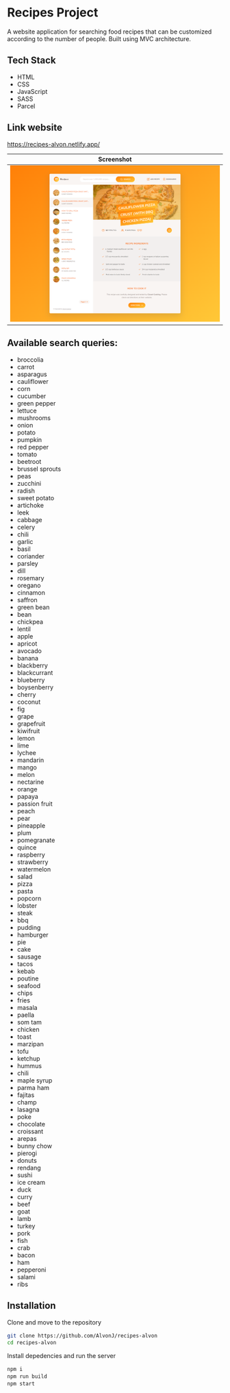 # Recipes Project

A website application for searching food recipes that can be customized according to the number of people.
Built using MVC architecture.

## Tech Stack

- HTML
- CSS
- JavaScript
- SASS
- Parcel

## Link website

https://recipes-alvon.netlify.app/

| Screenshot                                      |
| ----------------------------------------------- |
| ![Screenshot main page](src/img/screenshot.png) |

## Available search queries:

- broccolia
- carrot
- asparagus
- cauliflower
- corn
- cucumber
- green pepper
- lettuce
- mushrooms
- onion
- potato
- pumpkin
- red pepper
- tomato
- beetroot
- brussel sprouts
- peas
- zucchini
- radish
- sweet potato
- artichoke
- leek
- cabbage
- celery
- chili
- garlic
- basil
- coriander
- parsley
- dill
- rosemary
- oregano
- cinnamon
- saffron
- green bean
- bean
- chickpea
- lentil
- apple
- apricot
- avocado
- banana
- blackberry
- blackcurrant
- blueberry
- boysenberry
- cherry
- coconut
- fig
- grape
- grapefruit
- kiwifruit
- lemon
- lime
- lychee
- mandarin
- mango
- melon
- nectarine
- orange
- papaya
- passion fruit
- peach
- pear
- pineapple
- plum
- pomegranate
- quince
- raspberry
- strawberry
- watermelon
- salad
- pizza
- pasta
- popcorn
- lobster
- steak
- bbq
- pudding
- hamburger
- pie
- cake
- sausage
- tacos
- kebab
- poutine
- seafood
- chips
- fries
- masala
- paella
- som tam
- chicken
- toast
- marzipan
- tofu
- ketchup
- hummus
- chili
- maple syrup
- parma ham
- fajitas
- champ
- lasagna
- poke
- chocolate
- croissant
- arepas
- bunny chow
- pierogi
- donuts
- rendang
- sushi
- ice cream
- duck
- curry
- beef
- goat
- lamb
- turkey
- pork
- fish
- crab
- bacon
- ham
- pepperoni
- salami
- ribs

## Installation

Clone and move to the repository

```bash
git clone https://github.com/AlvonJ/recipes-alvon
cd recipes-alvon
```

Install depedencies and run the server

```bash
npm i
npm run build
npm start
```
